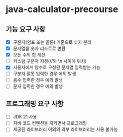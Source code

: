 # java-calculator-precourse
## 기능 요구 사항
- [x] 구분자(쉼표 또는 콜론) 기준으로 숫자 분리
- [x] 문자열을 숫자 리스트로 변환
- [x] 모든 수의 합 계산
- [ ] 커스텀 구분자 지정(//와 \n 사이에 위치)
- [x] 사용자에게 양수로 구성된 문자열 입력받는 기능
- [ ] 구분자 잘못 입력한 경우 예외 발생
- [ ] 음수 입력한 경우 예외 발생
- [ ] 문자 입력한 경우 예외 발생

## 프로그래밍 요구 사항
- [ ] JDK 21 사용
- [ ] 자바 코드 컨벤션을 지키면서 프로그래밍
- [ ] 제공된 라이브러리 이외의 외부 라이브러리는 사용 불가능
